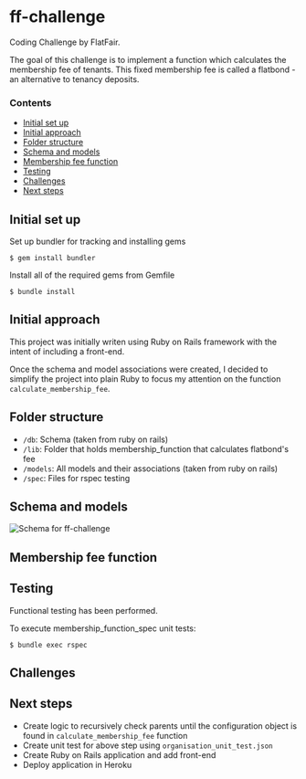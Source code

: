 # ff-challenge
Coding Challenge by FlatFair.

The goal of this challenge is to implement a function which calculates the membership fee of tenants. This fixed membership fee is called a flatbond - an alternative to tenancy deposits.

### Contents
  - [Initial set up](#initial-set-up)
  - [Initial approach](#initial-approach)
  - [Folder structure](#folder-structure)
  - [Schema and models](#schema-and-models)
  - [Membership fee function](#membership-fee-function)
  - [Testing](#testing)
  - [Challenges](#challenges)
  - [Next steps](#next-steps)

## Initial set up

Set up bundler for tracking and installing gems
```
$ gem install bundler
```
Install all of the required gems from Gemfile
```
$ bundle install
```
## Initial approach

This project was initially writen using Ruby on Rails framework with the intent of including a front-end.

Once the schema and model associations were created, I decided to simplify the project into plain Ruby to focus my attention on the function `calculate_membership_fee`.

## Folder structure

- `/db`: Schema (taken from ruby on rails)
- `/lib`: Folder that holds membership_function that calculates flatbond's fee
- `/models`: All models and their associations (taken from ruby on rails)
- `/spec`: Files for rspec testing

## Schema and models
![Schema for ff-challenge](../db/ff-schema.png)

## Membership fee function


## Testing

Functional testing has been performed.

To execute membership_function_spec unit tests:
```
$ bundle exec rspec
```

## Challenges



## Next steps

- Create logic to recursively check parents until the configuration object is found in `calculate_membership_fee` function
- Create unit test for above step using `organisation_unit_test.json`
- Create Ruby on Rails application and add front-end
- Deploy application in Heroku
  
